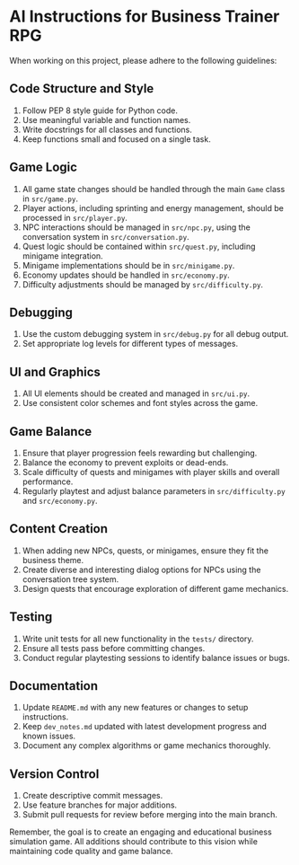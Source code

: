 # AI Instructions for Business Trainer RPG

When working on this project, please adhere to the following guidelines:

## Code Structure and Style
1. Follow PEP 8 style guide for Python code.
2. Use meaningful variable and function names.
3. Write docstrings for all classes and functions.
4. Keep functions small and focused on a single task.

## Game Logic
1. All game state changes should be handled through the main `Game` class in `src/game.py`.
2. Player actions, including sprinting and energy management, should be processed in `src/player.py`.
3. NPC interactions should be managed in `src/npc.py`, using the conversation system in `src/conversation.py`.
4. Quest logic should be contained within `src/quest.py`, including minigame integration.
5. Minigame implementations should be in `src/minigame.py`.
6. Economy updates should be handled in `src/economy.py`.
7. Difficulty adjustments should be managed by `src/difficulty.py`.

## Debugging
1. Use the custom debugging system in `src/debug.py` for all debug output.
2. Set appropriate log levels for different types of messages.

## UI and Graphics
1. All UI elements should be created and managed in `src/ui.py`.
2. Use consistent color schemes and font styles across the game.

## Game Balance
1. Ensure that player progression feels rewarding but challenging.
2. Balance the economy to prevent exploits or dead-ends.
3. Scale difficulty of quests and minigames with player skills and overall performance.
4. Regularly playtest and adjust balance parameters in `src/difficulty.py` and `src/economy.py`.

## Content Creation
1. When adding new NPCs, quests, or minigames, ensure they fit the business theme.
2. Create diverse and interesting dialog options for NPCs using the conversation tree system.
3. Design quests that encourage exploration of different game mechanics.

## Testing
1. Write unit tests for all new functionality in the `tests/` directory.
2. Ensure all tests pass before committing changes.
3. Conduct regular playtesting sessions to identify balance issues or bugs.

## Documentation
1. Update `README.md` with any new features or changes to setup instructions.
2. Keep `dev_notes.md` updated with latest development progress and known issues.
3. Document any complex algorithms or game mechanics thoroughly.

## Version Control
1. Create descriptive commit messages.
2. Use feature branches for major additions.
3. Submit pull requests for review before merging into the main branch.

Remember, the goal is to create an engaging and educational business simulation game. All additions should contribute to this vision while maintaining code quality and game balance.
